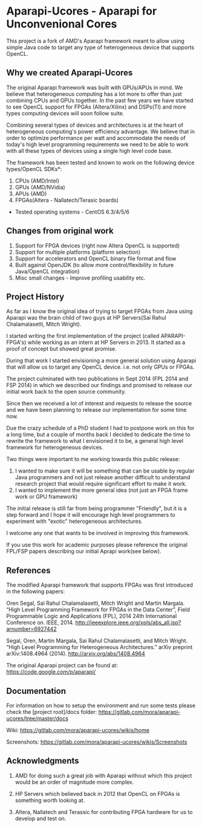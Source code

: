 Aparapi-Ucores - Aparapi for Unconvenional Cores
================================================
This project is a fork of AMD's Aparapi framework meant to allow using simple Java code to target any type of heterogeneous device that supports OpenCL.

Why we created Aparapi-Ucores
-----------------------------
The original Aparapi framework was built with GPUs/APUs in mind. We believe that heterogeneous computing has a lot more to offer than just combining CPUs and GPUs together. In the past few years we have started to see OpenCL support for FPGAs (Altera/Xilinx) and DSPs(TI) and more types computing devices will soon follow suite. 

Combining several types of devices and architectures is at the heart of heterogeneous computing's power efficiency advantage. We believe that in order to optimize performance per watt and accommodate the needs of today's high level programming requirements we need to be able to work with all these types of devices using a single high level code base. 

The framework has been tested and known to work on the following device types/OpenCL SDKs*:
1. CPUs (AMD/Intel)
2. GPUs (AMD/NVidia)
2. APUs (AMD)
3. FPGAs(Altera - Nallatech/Terasic boards)

* Tested operating systems - CentOS 6.3/4/5/6

Changes from original work
-----------------------------------
1. Support for FPGA devices (right now Altera OpenCL is supported)
2. Support for multiple platforms (platform selection)
3. Support for accelerators and OpenCL binary file format and flow
3. Built against OpenJDK (to allow more control/flexibility in future Java/OpenCL integration) 
4. Misc small changes - Improve profiling usability etc.

Project History 
---------------
As far as I know the original idea of trying to target FPGAs from Java using Aparapi was the brain child of two guys at HP Servers(Sai Rahul Chalamalasetti, Mitch Wright). 

I started writing the first implementation of the project (called APARAPI-FPGA's) while working as an intern at HP Servers in 2013.  It started as a proof of concept but showed great promise.

During that work I started envisioning a more general solution using Aparapi that will allow us to target any OpenCL device. i.e. not only GPUs or FPGAs.

The project culminated with two publications in Sept 2014 (FPL 2014 and FSP 2014) in which we described our findings and promised to release our initial work back to the open source community.

Since then we received a lot of interest and requests to release the source and we have been planning to release our implementation for some time now.

Due the crazy schedule of a PhD student I had to postpone work on this for a long time, but a couple of months back I decided to dedicate the time to rewrite the framework to what I envisioned it to be, a general high level framework for heterogeneous devices. 

Two things were important to me working towards this public release:
1. I wanted to make sure it will be something that can be usable by regular Java programmers and not just release another difficult to understand research project that would require significant effort to make it work. 
2. I wanted to implement the more general idea (not just an FPGA frame work or GPU framework)

The initial release is still far from being programmer "Friendly", but it is a step forward and I hope it will encourage high level programmers to experiment with "exotic" heterogeneous architectures.

I welcome any one that wants to be involved in improving this framework.

If you use this work for academic purposes please reference the original FPL/FSP papers describing our initial Aprapi work(see below).

References 
-----------------------------

The modified Aparapi framework that supports FPGAs was first introduced in the following papers:

Oren Segal, Sai Rahul Chalamalasetti, Mitch Wright and Martin Margala. “High Level Programming Framework for FPGAs in the Data Center”, Field Programmable Logic and Applications (FPL), 2014 24th International Conference on. IEEE, 2014.
http://ieeexplore.ieee.org/xpls/abs_all.jsp?arnumber=6927442

Segal, Oren, Martin Margala, Sai Rahul Chalamalasetti, and Mitch Wright. “High Level Programming for Heterogeneous Architectures.” arXiv preprint arXiv:1408.4964 (2014).
http://arxiv.org/abs/1408.4964

The original Aparapi project can be found at: 
https://code.google.com/p/aparapi/

Documentation
---------------
For information on how to setup the environment and run some tests please check the [project root]/docs folder:
https://gitlab.com/mora/aparapi-ucores/tree/master/docs

Wiki:
https://gitlab.com/mora/aparapi-ucores/wikis/home

Screenshots:
https://gitlab.com/mora/aparapi-ucores/wikis/Screenshots

Acknowledgments
---------------
1. AMD for doing such a great job with Aparapi without which this project would be an order of magnitude more complex.

2. HP Servers which believed back in 2012 that OpenCL on FPGAs is something worth looking at.

3. Altera, Nallatech and Terassic for contributing FPGA hardware for us to develop and test on.